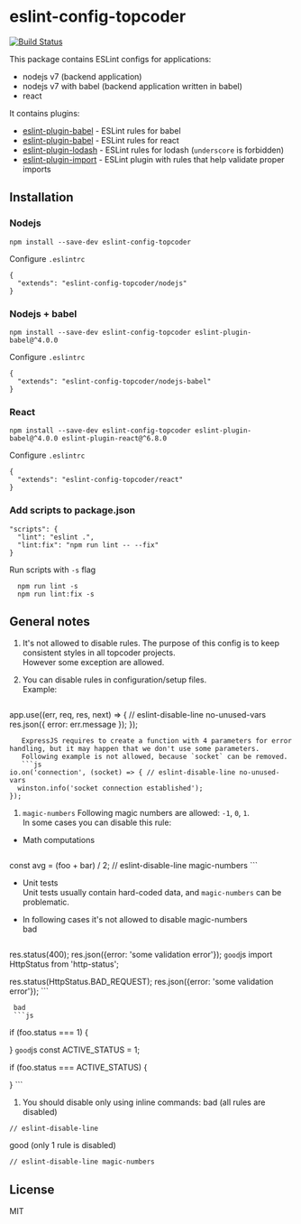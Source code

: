 # eslint-config-topcoder

[![Build Status](https://travis-ci.org/lsentkiewicz/eslint-config-topcoder.svg?branch=master)](https://travis-ci.org/lsentkiewicz/eslint-config-topcoder)

This package contains ESLint configs for applications:
- nodejs v7 (backend application)
- nodejs v7 with babel (backend application written in babel)
- react

It contains plugins:
- [eslint-plugin-babel](https://github.com/babel/eslint-plugin-babel) - ESLint rules for babel
- [eslint-plugin-babel](https://github.com/yannickcr/eslint-plugin-react) - ESLint rules for react
- [eslint-plugin-lodash](https://github.com/wix/eslint-plugin-lodash) - ESLint rules for lodash (`underscore` is forbidden)
- [eslint-plugin-import](https://github.com/benmosher/eslint-plugin-import) - ESLint plugin with rules that help validate proper imports

## Installation

### Nodejs

```
npm install --save-dev eslint-config-topcoder
```

Configure `.eslintrc`

```
{
  "extends": "eslint-config-topcoder/nodejs"
}
```

### Nodejs + babel

```
npm install --save-dev eslint-config-topcoder eslint-plugin-babel@^4.0.0
```

Configure `.eslintrc`

```
{
  "extends": "eslint-config-topcoder/nodejs-babel"
}
```

### React

```
npm install --save-dev eslint-config-topcoder eslint-plugin-babel@^4.0.0 eslint-plugin-react@^6.8.0
```

Configure `.eslintrc`

```
{
  "extends": "eslint-config-topcoder/react"
}
```


### Add scripts to package.json

```
"scripts": {
  "lint": "eslint .",
  "lint:fix": "npm run lint -- --fix"
}
```

Run scripts with `-s` flag  
```
  npm run lint -s
  npm run lint:fix -s
```

## General notes
1. It's not allowed to disable rules. The purpose of this config is to keep consistent styles in all topcoder projects.  
   However some exception are allowed.  
1. You can disable rules in configuration/setup files.  
   Example:

   ```js

app.use((err, req, res, next) => { // eslint-disable-line no-unused-vars
  res.json({
    error: err.message
  });
});

```
   ExpressJS requires to create a function with 4 parameters for error handling, but it may happen that we don't use some parameters.  
   Following example is not allowed, because `socket` can be removed.
   ```js
io.on('connection', (socket) => { // eslint-disable-line no-unused-vars
  winston.info('socket connection established');
});
```
1. `magic-numbers`
   Following magic numbers are allowed: `-1`, `0`, `1`.  
   In some cases you can disable this rule:  
  * Math computations  
     ```js
const avg = (foo + bar) / 2; // eslint-disable-line magic-numbers
     ```
  * Unit tests  
     Unit tests usually contain hard-coded data, and `magic-numbers` can be problematic.  
     
  * In following cases it's not allowed to disable magic-numbers  
     bad
     ```js
res.status(400);
res.json({error: 'some validation error'});
     ```
     good
     ```js
import HttpStatus from 'http-status';

res.status(HttpStatus.BAD_REQUEST);
res.json({error: 'some validation error'});
     ```

     bad
     ```js
if (foo.status === 1) {

}
     ```
     good
     ```js
const ACTIVE_STATUS = 1;

if (foo.status === ACTIVE_STATUS) {

}
     ```
1. You should disable only using inline commands:
   bad (all rules are disabled)
```
// eslint-disable-line
```
   good (only 1 rule is disabled)
```
// eslint-disable-line magic-numbers
```


## License
MIT
